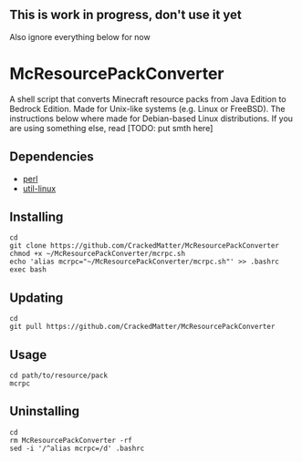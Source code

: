## This is work in progress, don't use it yet
Also ignore everything below for now

# McResourcePackConverter

A shell script that converts Minecraft resource packs from Java Edition to Bedrock Edition.
Made for Unix-like systems (e.g. Linux or FreeBSD).
The instructions below where made for Debian-based Linux distributions.
If you are using something else, read [TODO: put smth here]

## Dependencies

- [perl](https://github.com/Perl/perl5)
- [util-linux](https://github.com/karelzak/util-linux)

## Installing
```
cd
git clone https://github.com/CrackedMatter/McResourcePackConverter
chmod +x ~/McResourcePackConverter/mcrpc.sh
echo 'alias mcrpc="~/McResourcePackConverter/mcrpc.sh"' >> .bashrc
exec bash
```

## Updating
```
cd
git pull https://github.com/CrackedMatter/McResourcePackConverter
```

## Usage
```
cd path/to/resource/pack
mcrpc
```

## Uninstalling
```
cd
rm McResourcePackConverter -rf
sed -i '/^alias mcrpc=/d' .bashrc
```
